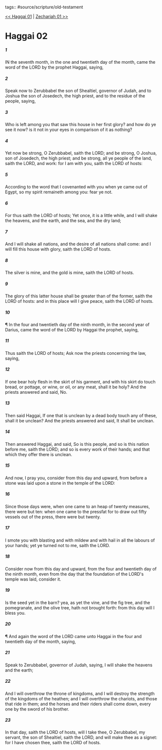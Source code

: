tags:: #source/scripture/old-testament

[<< Haggai 01](/old-testament/37_Haggai/Haggai_01.md) | [Zechariah 01 >>](/old-testament/38_Zechariah/Zechariah_01.md)

# Haggai 02

##### 1

IN the seventh month, in the one and twentieth day of the month, came the word of the LORD by the prophet Haggai, saying,

##### 2

Speak now to Zerubbabel the son of Shealtiel, governor of Judah, and to Joshua the son of Josedech, the high priest, and to the residue of the people, saying,

##### 3

Who is left among you that saw this house in her first glory? and how do ye see it now? is it not in your eyes in comparison of it as nothing?

##### 4

Yet now be strong, O Zerubbabel, saith the LORD; and be strong, O Joshua, son of Josedech, the high priest; and be strong, all ye people of the land, saith the LORD, and work: for I am with you, saith the LORD of hosts:

##### 5

According to the word that I covenanted with you when ye came out of Egypt, so my spirit remaineth among you: fear ye not.

##### 6

For thus saith the LORD of hosts; Yet once, it is a little while, and I will shake the heavens, and the earth, and the sea, and the dry land;

##### 7

And I will shake all nations, and the desire of all nations shall come: and I will fill this house with glory, saith the LORD of hosts.

##### 8

The silver is mine, and the gold is mine, saith the LORD of hosts.

##### 9

The glory of this latter house shall be greater than of the former, saith the LORD of hosts: and in this place will I give peace, saith the LORD of hosts.

##### 10

¶ In the four and twentieth day of the ninth month, in the second year of Darius, came the word of the LORD by Haggai the prophet, saying,

##### 11

Thus saith the LORD of hosts; Ask now the priests concerning the law, saying,

##### 12

If one bear holy flesh in the skirt of his garment, and with his skirt do touch bread, or pottage, or wine, or oil, or any meat, shall it be holy? And the priests answered and said, No.

##### 13

Then said Haggai, If one that is unclean by a dead body touch any of these, shall it be unclean? And the priests answered and said, It shall be unclean.

##### 14

Then answered Haggai, and said, So is this people, and so is this nation before me, saith the LORD; and so is every work of their hands; and that which they offer there is unclean.

##### 15

And now, I pray you, consider from this day and upward, from before a stone was laid upon a stone in the temple of the LORD:

##### 16

Since those days were, when one came to an heap of twenty measures, there were but ten: when one came to the pressfat for to draw out fifty vessels out of the press, there were but twenty.

##### 17

I smote you with blasting and with mildew and with hail in all the labours of your hands; yet ye turned not to me, saith the LORD.

##### 18

Consider now from this day and upward, from the four and twentieth day of the ninth month, even from the day that the foundation of the LORD's temple was laid, consider it.

##### 19

Is the seed yet in the barn? yea, as yet the vine, and the fig tree, and the pomegranate, and the olive tree, hath not brought forth: from this day will I bless you.

##### 20

¶ And again the word of the LORD came unto Haggai in the four and twentieth day of the month, saying,

##### 21

Speak to Zerubbabel, governor of Judah, saying, I will shake the heavens and the earth;

##### 22

And I will overthrow the throne of kingdoms, and I will destroy the strength of the kingdoms of the heathen; and I will overthrow the chariots, and those that ride in them; and the horses and their riders shall come down, every one by the sword of his brother.

##### 23

In that day, saith the LORD of hosts, will I take thee, O Zerubbabel, my servant, the son of Shealtiel, saith the LORD, and will make thee as a signet: for I have chosen thee, saith the LORD of hosts.
